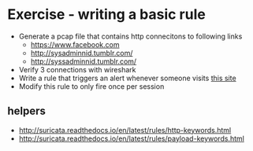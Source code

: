 # Exercise - writing a basic rule

* Generate a pcap file that contains http connecitons to following links
  * https://www.facebook.com
  * http://sysadminnid.tumblr.com/
  * http://syssadminnid.tumblr.com/
* Verify 3 connections with wireshark
* Write a rule that triggers an alert whenever someone visits [this site](http://sysadminnid.tumblr.com/)
* Modify this rule to only fire once per session

## helpers

 * http://suricata.readthedocs.io/en/latest/rules/http-keywords.html
 * http://suricata.readthedocs.io/en/latest/rules/payload-keywords.html

